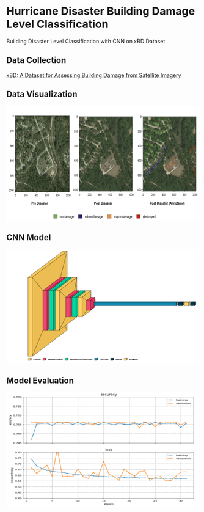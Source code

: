 # Hurricane Disaster Building Damage Level Classification
Building Disaster Level Classification with CNN on xBD Dataset

## Data Collection
[xBD: A Dataset for Assessing Building Damage from Satellite Imagery](https://arxiv.org/abs/1911.09296)

## Data Visualization
<img src="https://github.com/sandiemann/building-damage-classification/blob/main/assest/data_annotated.png" height="300" width="700" />

## CNN Model
<img src="https://github.com/sandiemann/building-damage-classification/blob/main/assest/CNN.png" height="300" width="700" />

## Model Evaluation
<img src="https://github.com/sandiemann/building-damage-classification/blob/main/assest/model_evaluation.png" height="300" width="700" />
